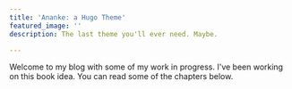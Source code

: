 ```yaml
---
title: 'Ananke: a Hugo Theme'
featured_image: ''
description: The last theme you'll ever need. Maybe.

---
```

Welcome to my blog with some of my work in progress. I've been working on this book idea. You can read some of the chapters below.
